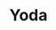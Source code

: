 ---
title: Yoda
description: 'Petite terrasse charmante au calme. Le matcha est nul mais déco et service sympa !'
lat: '48.8499134'
lon: '2.3781466'
address: 18 Rue de Cotte, 75012 Paris, France
website: https://www.petitfute.com/v17231-17286-paris-75012/c1165-restaurants/c1031-cuisines-du-monde/2068820-yoda.html
tags: bar restaurant tartine terrasse
---